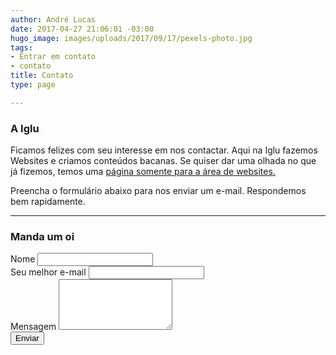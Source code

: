 ```yaml
---
author: André Lucas
date: 2017-04-27 21:06:01 -03:00
hugo_image: images/uploads/2017/09/17/pexels-photo.jpg
tags:
- Entrar em contato
- contato
title: Contato
type: page

---
```

<div class="row"><div class=" col-md-4">
<h3>A Iglu</h3>
</div><div class=" col-md-8">
<p>Ficamos felizes com seu interesse em nos contactar. Aqui na Iglu fazemos Websites e criamos conteúdos bacanas. Se quiser dar uma olhada no que já fizemos, temos uma <a href="http://websites.igluonline.com" target="_blank" rel="noopener">página somente para a área de websites.</a></p>
<p>Preencha o formulário abaixo para nos enviar um e-mail. Respondemos bem rapidamente.</p>
</div></div>
<hr>
<div class="row"><div class=" col-md-4">
<h3>Manda um oi</h3>
</div><div class=" col-md-8">
<div role="form" lang="pt-BR" dir="ltr">
<div class="mauticform-page-wrapper mauticform-page-1" data-mautic-form-page="1">
<div class="screen-reader-response"></div>
<form method="POST" name="Contato André Lug" id="contactForm" action="https://mkt.igluonline.com/form/submit?formId=6" data-mautic-form="contatoiglublog">
  <div class="mauticform-error" id="mauticform_contatoiglublog_error"></div>
  <div class="mauticform-message" id="mauticform_contatoiglublog_message"></div>
<div class="row">
<div class="col-md-6">
<div class="form-group"><div id="mauticform_contatoiglublog_nome" data-validate="nome" data-validation-type="text" class="mauticform-row mauticform-text mauticform-field-1 mauticform-required">
                    <label id="mauticform_label_contatoiglublog_nome" for="mauticform_input_contatoiglublog_nome" class="mauticform-label">Nome</label>
                    <input id="mauticform_input_contatoiglublog_nome" name="mauticform[nome]" value="" class="mauticform-input form-control"
                        type="text" />
                    <span class="mauticform-errormsg" style="display: none;">Isso é obrigatório.</span>
                </div></div>
</div><div class="col-md-6">
<div class="form-group"><div id="mauticform_contatoiglublog_seu_melhor_email" data-validate="seu_melhor_email"
                    data-validation-type="email" class="mauticform-row mauticform-email mauticform-field-2 mauticform-required">
                    <label id="mauticform_label_contatoiglublog_seu_melhor_email" for="mauticform_input_contatoiglublog_seu_melhor_email"
                        class="mauticform-label">Seu melhor e-mail</label>
                    <input id="mauticform_input_contatoiglublog_seu_melhor_email" name="mauticform[seu_melhor_email]"
                        value="" class="mauticform-input form-control" type="email" />
                    <span class="mauticform-errormsg" style="display: none;">Isso é obrigatório.</span>
                </div></div>
</div>
</div>
<div id="mauticform_contatoiglublog_email2" style="display:none;" class="mauticform-row mauticform-email mauticform-field-4">
                    <label id="mauticform_label_contatoiglublog_email2" for="mauticform_input_contatoiglublog_email2"
                        class="mauticform-label">email2</label>
                    <input id="mauticform_input_contatoiglublog_email2" name="mauticform[email2]" value="" class="mauticform-input"
                        type="email" />
                    <span class="mauticform-errormsg" style="display: none;"></span>
                </div>
<div class="form-group"><div id="mauticform_contatoiglublog_mensagem" data-validate="mensagem" data-validation-type="textarea"
                    class="mauticform-row mauticform-text mauticform-field-3 mauticform-required">
                    <label id="mauticform_label_contatoiglublog_mensagem" for="mauticform_input_contatoiglublog_mensagem"
                        class="mauticform-label">Mensagem</label>
                    <textarea id="mauticform_input_contatoiglublog_mensagem" name="mauticform[mensagem]" class="mauticform-textarea form-control" rows="5"></textarea>
                    <span class="mauticform-errormsg" style="display: none;">Isso é obrigatório.</span>
                </div></div>
<div class="form-group"><div id="mauticform_contatoiglublog_submit" class="mauticform-row mauticform-button-wrapper mauticform-field-4">
                    <button type="submit" name="mauticform[submit]" id="mauticform_input_contatoiglublog_submit" name="mauticform[submit]"
                        value="" class="mauticform-button btn btn-default btn btn-primary" value="1" style="cursor:pointer">Enviar</button>
                </div></div><div class=" alert"></div>
<input type="hidden" name="mauticform[formId]" id="mauticform_contatoiglublog_id" value="6" />
        <input type="hidden" name="mauticform[return]" id="mauticform_contatoiglublog_return" value="" />
        <input type="hidden" name="mauticform[formName]" id="mauticform_contatoiglublog_name" value="contatoiglublog" />
</form>
</div>
</div>
</div></div>
